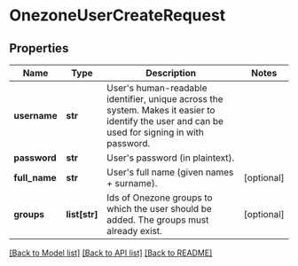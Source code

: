 # OnezoneUserCreateRequest

## Properties
Name | Type | Description | Notes
------------ | ------------- | ------------- | -------------
**username** | **str** | User&#x27;s human-readable identifier, unique across the system. Makes it easier to identify the user and can be used for signing in with password.  | 
**password** | **str** | User&#x27;s password (in plaintext). | 
**full_name** | **str** | User&#x27;s full name (given names + surname). | [optional] 
**groups** | **list[str]** | Ids of Onezone groups to which the user should be added. The groups must already exist.  | [optional] 

[[Back to Model list]](../README.md#documentation-for-models) [[Back to API list]](../README.md#documentation-for-api-endpoints) [[Back to README]](../README.md)

